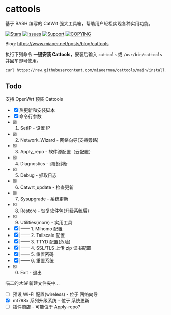 # cattools

基于 BASH 编写的 CatWrt 强大工具箱，帮助用户轻松实现各种实用功能。

[![Stars](https://m3-markdown-badges.vercel.app/stars/3/3/miaoermua/cattools)](https://github.com/miaoermua/cattools)
[![Issues](https://m3-markdown-badges.vercel.app/issues/1/2/miaoermua/cattools)](https://github.com/miaoermua/cattools/issues)
[![Support](https://ziadoua.github.io/m3-Markdown-Badges/badges/Sponsor/sponsor1.svg)](https://www.miaoer.net/sponsor)
[![COPYING](https://ziadoua.github.io/m3-Markdown-Badges/badges/LicenceGPLv2/licencegplv23.svg)](https://github.com/miaoermua/cattools/blob/main/LICENSE)

Blog: <https://www.miaoer.net/posts/blog/cattools>

执行下列命令 **一键安装 Cattools**，安装后输入 `cattools` 或 `/usr/bin/cattools` 并回车即可使用。

```bash
curl https://raw.githubusercontent.com/miaoermua/cattools/main/install.sh | bash
```

## Todo

支持 OpenWrt 预装 Cattools

- [x] 热更新和安装脚本
- [x] 命令行参数
- [x] 1. SetIP                                  -  设置 IP
- [x] 2. Network_Wizard                         -  网络向导(支持旁路)
- [x] 3. Apply_repo                             -  软件源配置（云配置）
- [x] 4. Diagnostics                            -  网络诊断
- [x] 5. Debug                                  -  抓取日志
- [x] 6. Catwrt_update                          -  检查更新
- [x] 7. Sysupgrade                             -  系统更新
- [x] 8. Restore                                -  恢复软件包(升级系统后)
- [x] 9. Utilities(more)                        -  实用工具
- [x]  |——  1. Mihomo 配置
- [x]  |——  2. Tailscale 配置
- [x]  |——  3. TTYD 配置(危险)
- [x]  |——  4. SSL/TLS 上传 zip 证书配置
- [x]  |——  5. 重置密码
- [x]  |——  6. 重置系统
- [x] 0. Exit                            -  退出

喵二的*大饼* 新建文件夹中...

- [ ] 预设 Wi-FI 配置(wireless) - 位于 网络向导
- [x] mt798x 系列升级系统 - 位于 系统更新
- [ ] 插件商店  - 可能位于 Apply-repo?
